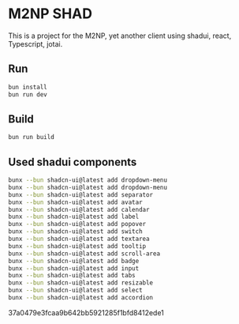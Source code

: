 # M2NP SHAD

This is a project for the M2NP, yet another client using shadui, react, Typescript, jotai.

## Run

```bash
bun install
bun run dev
```

## Build

```bash
bun run build
```

## Used shadui components

```bash
bunx --bun shadcn-ui@latest add dropdown-menu
bunx --bun shadcn-ui@latest add dropdown-menu
bunx --bun shadcn-ui@latest add separator
bunx --bun shadcn-ui@latest add avatar
bunx --bun shadcn-ui@latest add calendar
bunx --bun shadcn-ui@latest add label
bunx --bun shadcn-ui@latest add popover
bunx --bun shadcn-ui@latest add switch
bunx --bun shadcn-ui@latest add textarea
bunx --bun shadcn-ui@latest add tooltip
bunx --bun shadcn-ui@latest add scroll-area
bunx --bun shadcn-ui@latest add badge
bunx --bun shadcn-ui@latest add input
bunx --bun shadcn-ui@latest add tabs
bunx --bun shadcn-ui@latest add resizable
bunx --bun shadcn-ui@latest add select
bunx --bun shadcn-ui@latest add accordion

```

37a0479e3fcaa9b642bb5921285f1bfd8412ede1